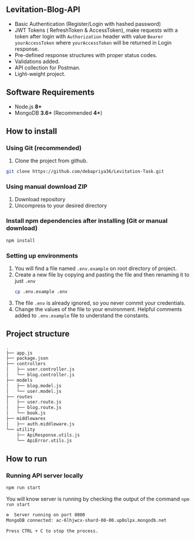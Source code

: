 ## Levitation-Blog-API

- Basic Authentication (Register/Login with hashed password)
- JWT Tokens ( RefreshToken & AccessToken), make requests with a token after login with `Authorization` header with value `Bearer yourAccessToken` where `yourAccessToken` will be returned in Login response.
- Pre-defined response structures with proper status codes.
- Validations added.
- API collection for Postman.
- Light-weight project.

## Software Requirements

- Node.js **8+**
- MongoDB **3.6+** (Recommended **4+**)

## How to install

### Using Git (recommended)

1.  Clone the project from github.

```bash
git clone https://github.com/debapriya36/Levitation-Task.git
```

### Using manual download ZIP

1.  Download repository
2.  Uncompress to your desired directory

### Install npm dependencies after installing (Git or manual download)

```bash
npm install
```

### Setting up environments

1.  You will find a file named `.env.example` on root directory of project.
2.  Create a new file by copying and pasting the file and then renaming it to just `.env`
    ```bash
    cp .env.example .env
    ```
3.  The file `.env` is already ignored, so you never commit your credentials.
4.  Change the values of the file to your environment. Helpful comments added to `.env.example` file to understand the constants.

## Project structure

```sh
.
├── app.js
├── package.json
├── controllers
│   ├── user.controller.js
│   └── blog.controller.js
├── models
│   ├── blog.model.js
│   └── user.model.js
├── routes
│   ├── user.route.js
│   ├── blog.route.js
│   └── book.js
├── middlewares
│   ├── auth.middleware.js
└── utility
    ├── ApiResponse.utils.js
    └── ApiError.utils.js  

```

## How to run

### Running API server locally

```bash
npm run start
```

You will know server is running by checking the output of the command `npm run start`

```bash
⚙️  Server running on port 8000
MongoDB connected: ac-6lhjwcx-shard-00-00.up0olpx.mongodb.net

Press CTRL + C to stop the process.
```
